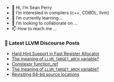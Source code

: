 - 👋 Hi, I’m Sean Perry
- 👀 I’m interested in compilers (c++, COBOL, llvm)
- 🌱 I’m currently learning ...
- 💞️ I’m looking to collaborate on ...
- 📫 How to reach me ...

<!---
s66perry/s66perry is a ✨ special ✨ repository because its `README.md` (this file) appears on your GitHub profile.
You can click the Preview link to take a look at your changes.
--->
### 📕 Latest LLVM Discourse Posts

<!-- DISCOURSE-LLVM:START -->
- [Hard Hint Support in Fast Register Allocator](https://discourse.llvm.org/t/hard-hint-support-in-fast-register-allocator/87487#post_5)
- [The meaning of `LLVM_TARGET_ARCH` variable?](https://discourse.llvm.org/t/the-meaning-of-llvm-target-arch-variable/87515#post_2)
- [Constexpr function_ref](https://discourse.llvm.org/t/constexpr-function-ref/87516#post_1)
- [The meaning of `LLVM_TARGET_ARCH` variable?](https://discourse.llvm.org/t/the-meaning-of-llvm-target-arch-variable/87515#post_1)
- [Revisiting 64-bit source locations](https://discourse.llvm.org/t/revisiting-64-bit-source-locations/86556?page=3#post_41)
<!-- DISCOURSE-LLVM:END -->
